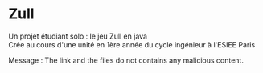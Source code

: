 # Zull

Un projet étudiant solo : le jeu Zull en java   
Crée au cours d'une unité en 1ère année du cycle ingénieur à l'ESIEE Paris   

Message : The link and the files do not contains any malicious content.
